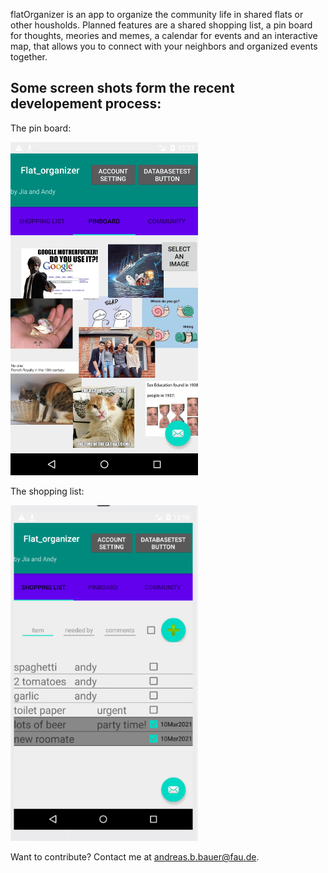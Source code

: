 

flatOrganizer is an app to organize the community life in shared flats or other housholds. Planned features are a shared shopping list, a pin board for thoughts, meories and memes, a calendar for events and an interactive map, that allows you to connect with your neighbors and organized events together.


## Some screen shots form the recent developement process:

The pin board:


<img src="https://github.com/AndreasBauerGit/flatOrganizer/blob/master/doc/pinboard2.png" width="300">

The shopping list:

<img src="https://github.com/AndreasBauerGit/flatOrganizer/blob/master/doc/shopping_list.png" width="300">


Want to contribute? Contact me at andreas.b.bauer@fau.de.
